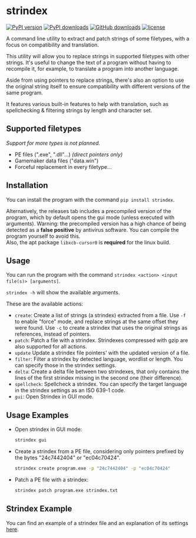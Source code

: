 # strindex
[![PyPI version](https://img.shields.io/pypi/v/strindex?label=PyPI%20version)](https://pypi.org/project/strindex/)
[![PyPI downloads](https://img.shields.io/pypi/dm/strindex?label=PyPI%20downloads)](https://pypi.org/project/strindex/)
[![GitHub downloads](https://img.shields.io/github/downloads/zWolfrost/strindex/total?label=GitHub%20downloads)](https://github.com/zWolfrost/strindex/releases/latest)
[![license](https://img.shields.io/github/license/zWolfrost/strindex)](LICENSE)

A command line utility to extract and patch strings of some filetypes, with a focus on compatibility and translation.

This utility will allow you to replace strings in supported filetypes with other strings. It's useful to change the text of a program without having to recompile it, for example, to translate a program into another language.

Aside from using pointers to replace strings, there's also an option to use the original string itself to ensure compatibility with different versions of the same program.

It features various built-in features to help with translation, such as spellchecking & filtering strings by length and character set.

## Supported filetypes
*Support for more types is not planned.*
- PE files (".exe", ".dll"...) *(direct pointers only)*
- Gamemaker data files ("data.win")
- Forceful replacement in every filetype...

## Installation
You can install the program with the command `pip install strindex`.

Alternatively, the releases tab includes a precompiled version of the program, which by default opens the gui mode (unless executed with arguments). Warning: the precompiled version has a high chance of being detected as a **false positive** by antivirus software. You can compile the program yourself to avoid this.<br>Also, the apt package `libxcb-cursor0` is **required** for the linux build.

## Usage
You can run the program with the command `strindex <action> <input file(s)> [arguments]`.

`strindex -h` will show the available arguments.

These are the available actions:
- `create`: Create a list of strings (a strindex) extracted from a file. Use `-f` to enable "force" mode, and replace strings at the same offset they were found. Use `-c` to create a strindex that uses the original strings as references, instead of pointers.
- `patch`: Patch a file with a strindex. Strindexes compressed with gzip are also supported for all actions.
- `update` Update a strindex file pointers' with the updated version of a file.
- `filter`: Filter a strindex by detected language, wordlist or length. You can specify those in the strindex settings.
- `delta`: Create a delta file between two strindexes, that only contains the lines of the first strindex missing in the second one (their difference).
- `spellcheck`: Spellcheck a strindex. You can specify the target language in the strindex settings as an ISO 639-1 code.
- `gui`: Open Strindex in GUI mode.

## Usage Examples
- Open strindex in GUI mode:
  ```sh
  strindex gui
  ```
- Create a strindex from a PE file, considering only pointers prefixed by the bytes "24c7442404" or "ec04c70424".
  ```sh
  strindex create program.exe -p "24c7442404" -p "ec04c70424"
  ```
- Patch a PE file with a strindex:
  ```sh
  strindex patch program.exe strindex.txt
  ```

## Strindex Example
You can find an example of a strindex file and an explanation of its settings [here](strindex_example.txt).
